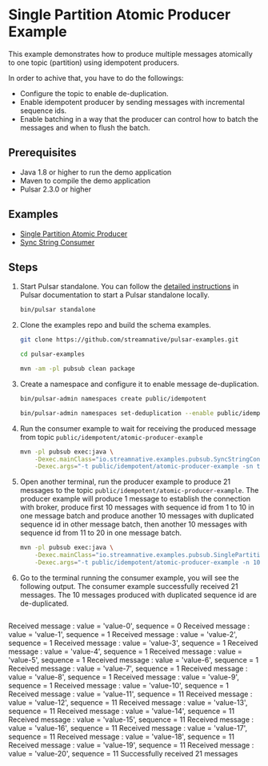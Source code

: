 # Single Partition Atomic Producer Example

This example demonstrates how to produce multiple messages atomically to one topic (partition) using idempotent producers.

In order to achive that, you have to do the followings:

- Configure the topic to enable de-duplication.
- Enable idempotent producer by sending messages with incremental sequence ids.
- Enable batching in a way that the producer can control how to batch the messages and when to flush the batch.

## Prerequisites

- Java 1.8 or higher to run the demo application
- Maven to compile the demo application
- Pulsar 2.3.0 or higher

## Examples

- [Single Partition Atomic Producer](../src/main/java/io/streamnative/examples/pubsub/SinglePartitionAtomicProducerExample.java)
- [Sync String Consumer](../src/main/java/io/streamnative/examples/pubsub/SyncStringConsumerExample.java)

## Steps

1. Start Pulsar standalone. You can follow the [detailed instructions](http://pulsar.apache.org/docs/en/next/standalone/)
in Pulsar documentation to start a Pulsar standalone locally.
   ```bash
   bin/pulsar standalone
   ```

2. Clone the examples repo and build the schema examples.
   ```bash
   git clone https://github.com/streamnative/pulsar-examples.git
   ```
   ```bash
   cd pulsar-examples
   ```
   ```bash
   mvn -am -pl pubsub clean package
   ```

3. Create a namespace and configure it to enable message de-duplication.
   ```bash
   bin/pulsar-admin namespaces create public/idempotent
   ```
   ```bash
   bin/pulsar-admin namespaces set-deduplication --enable public/idempotent
   ```

4. Run the consumer example to wait for receiving the produced message from topic `public/idempotent/atomic-producer-example`
   ```bash
   mvn -pl pubsub exec:java \
       -Dexec.mainClass="io.streamnative.examples.pubsub.SyncStringConsumerExample" \
       -Dexec.args="-t public/idempotent/atomic-producer-example -sn test-sub -st Exclusive -n 21"
   ```

5. Open another terminal, run the producer example to produce 21 messages to the topic `public/idempotent/atomic-producer-example`.
   The producer example will produce 1 message to establish the connection with broker, produce first 10 messages with sequence id
   from 1 to 10 in one message batch and produce another 10 messages with duplicated sequence id in other message batch, then another
   10 messages with sequence id from 11 to 20 in one message batch.
   ```bash
   mvn -pl pubsub exec:java \
       -Dexec.mainClass="io.streamnative.examples.pubsub.SinglePartitionAtomicProducerExample" \
       -Dexec.args="-t public/idempotent/atomic-producer-example -n 10"
   ```

6. Go to the terminal running the consumer example, you will see the following output. The consumer example successfully received
   21 messages. The 10 messages produced with duplicated sequence id are de-duplicated.
   ```bash
Received message : value = 'value-0', sequence = 0
Received message : value = 'value-1', sequence = 1
Received message : value = 'value-2', sequence = 1
Received message : value = 'value-3', sequence = 1
Received message : value = 'value-4', sequence = 1
Received message : value = 'value-5', sequence = 1
Received message : value = 'value-6', sequence = 1
Received message : value = 'value-7', sequence = 1
Received message : value = 'value-8', sequence = 1
Received message : value = 'value-9', sequence = 1
Received message : value = 'value-10', sequence = 1
Received message : value = 'value-11', sequence = 11
Received message : value = 'value-12', sequence = 11
Received message : value = 'value-13', sequence = 11
Received message : value = 'value-14', sequence = 11
Received message : value = 'value-15', sequence = 11
Received message : value = 'value-16', sequence = 11
Received message : value = 'value-17', sequence = 11
Received message : value = 'value-18', sequence = 11
Received message : value = 'value-19', sequence = 11
Received message : value = 'value-20', sequence = 11
Successfully received 21 messages
   ```
